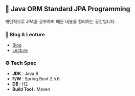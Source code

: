 ## 📕 Java ORM Standard JPA Programming

개인적으로 JPA를 공부하며 배운 내용을 정리하는 공간입니다.

### 🍃 Blog & Lecture

- [Blog](https://ym1085.github.io/categories/jpa)
- [Lecture](https://www.inflearn.com/course/ORM-JPA-Basic/dashboard)

### ⚙ Tech Spec

- **JDK** : Java 8
- **F/W** : Spring Boot 2.5.6
- **DB** : H2
- **Build Tool** : Maven




